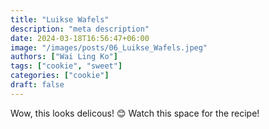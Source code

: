 ```yaml
---
title: "Luikse Wafels"
description: "meta description"
date: 2024-03-18T16:56:47+06:00
image: "/images/posts/06_Luikse_Wafels.jpeg"
authors: ["Wai Ling Ko"]
tags: ["cookie", "sweet"]
categories: ["cookie"]
draft: false
---
```


Wow, this looks delicous! 😊
Watch this space for the recipe!